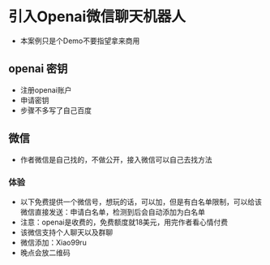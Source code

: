 # 引入Openai微信聊天机器人
* 本案例只是个Demo不要指望拿来商用

## openai 密钥
* 注册openai账户
* 申请密钥
* 步骤不多写了自己百度

## 微信
* 作者微信是自己找的，不做公开，接入微信可以自己去找方法


### 体验
* 以下免费提供一个微信号，想玩的话，可以加，但是有白名单限制，可以给该微信直接发送：申请白名单，检测到后会自动添加为白名单
* 注意：openai是收费的，免费额度就18美元，用完作者看心情付费
* 该微信支持个人聊天以及群聊
* 微信添加：Xiao99ru
* 晚点会放二维码